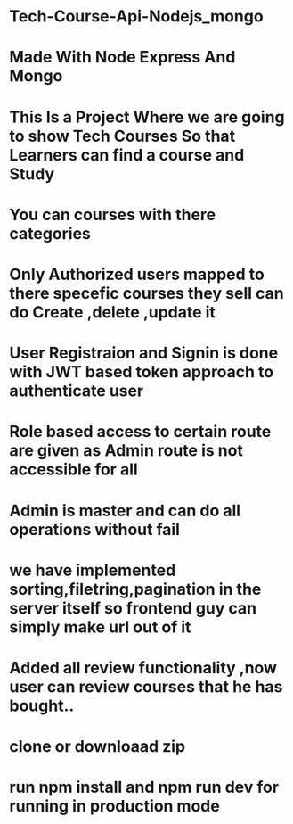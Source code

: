 # Tech-Course-Api-Nodejs_mongo
# Made With Node Express And Mongo
# This Is a Project Where we are going to show Tech Courses So that Learners can find a course and Study 
# You can courses with there categories
# Only Authorized users mapped to there specefic courses they sell can do Create ,delete ,update it
# User Registraion and Signin is done with JWT based token approach to authenticate user
# Role based access to certain route are given as Admin route is not accessible for all
# Admin is master and can do all operations without fail
# we have implemented sorting,filetring,pagination in the server itself so frontend guy can simply make url out of it
# Added all review functionality ,now user can review courses that he has bought..
# clone or downloaad zip
# run npm install and npm run dev for running in production mode 
   
